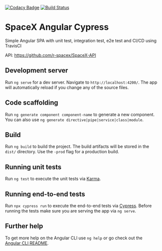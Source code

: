 [![Codacy Badge](https://api.codacy.com/project/badge/Grade/277427cc7f3c4e61908ed883af64bdbe)](https://app.codacy.com/app/ealiaga/spacex-angular-cypress?utm_source=github.com&utm_medium=referral&utm_content=ealiaga/spacex-angular-cypress&utm_campaign=Badge_Grade_Dashboard)
[![Build Status](https://travis-ci.org/ealiaga/spacex-angular-cypress.png?branch=master)](https://travis-ci.org/ealiaga/spacex-angular-cypress)

# SpaceX Angular Cypress

Simple Angular SPA with unit test, integration test, e2e test and CI/CD using TravisCI


API: https://github.com/r-spacex/SpaceX-API

## Development server

Run `ng serve` for a dev server. Navigate to `http://localhost:4200/`. The app will automatically reload if you change any of the source files.

## Code scaffolding

Run `ng generate component component-name` to generate a new component. You can also use `ng generate directive|pipe|service|class|module`.

## Build

Run `ng build` to build the project. The build artifacts will be stored in the `dist/` directory. Use the `-prod` flag for a production build.

## Running unit tests

Run `ng test` to execute the unit tests via [Karma](https://karma-runner.github.io).

## Running end-to-end tests

Run `npx cypress run` to execute the end-to-end tests via [Cypress](https://www.cypress.io/).
Before running the tests make sure you are serving the app via `ng serve`.

## Further help

To get more help on the Angular CLI use `ng help` or go check out the [Angular CLI README](https://github.com/angular/angular-cli/blob/master/README.md).